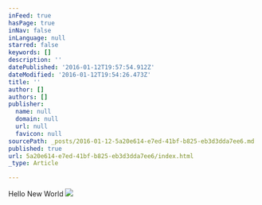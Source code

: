 ```yaml
---
inFeed: true
hasPage: true
inNav: false
inLanguage: null
starred: false
keywords: []
description: ''
datePublished: '2016-01-12T19:57:54.912Z'
dateModified: '2016-01-12T19:54:26.473Z'
title: ''
author: []
authors: []
publisher:
  name: null
  domain: null
  url: null
  favicon: null
sourcePath: _posts/2016-01-12-5a20e614-e7ed-41bf-b825-eb3d3dda7ee6.md
published: true
url: 5a20e614-e7ed-41bf-b825-eb3d3dda7ee6/index.html
_type: Article

---
```

Hello New World
![](https://the-grid-user-content.s3-us-west-2.amazonaws.com/600b0805-0a90-4172-b601-e1c697acb447.jpg)